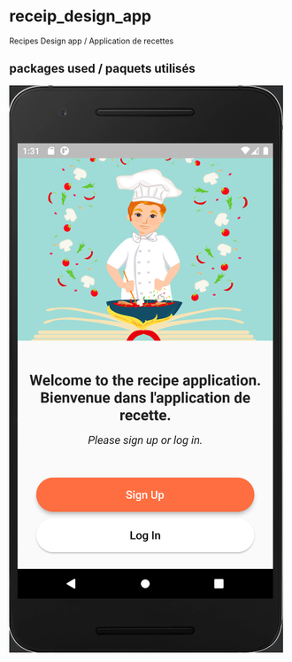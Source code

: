 # receip_design_app

Recipes Design app / Application de recettes

## packages used / paquets utilisés


![cap1.png](images/cap1.png)